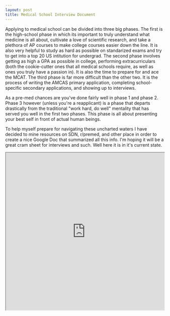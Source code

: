 ```yaml
---
layout: post
title: Medical School Interview Document
---
```


Applying to medical school can be divided into three big phases. The first is the high-school phase in which its important to truly understand what medicine is all about, cultivate a love of scientific research, and take a plethora of AP courses to make college courses easier down the line. It is also very helpful to study as hard as possible on standarized exams and try to get into a top 20 US intitution for undergrad. The second phase involves getting as high a GPA as possible in college, performing extracurriculars (both the cookie-cutter ones that all medical schools require, as well as ones you truly have a passion in). It is also the time to prepare for and ace the MCAT. The third phase is far more difficult than the other two. It is the process of writing the AMCAS primary application, completing school-specific secondary applications, and showing up to interviews.

As a pre-med chances are you've done fairly well in phase 1 and phase 2. Phase 3 however (unless you're a reapplicant) is a phase that departs drastically from the traditional "work hard, do well" mentality that has served you well in the first two phases. This phase is all about presenting your best self in front of actual human beings.

To help myself prepare for navigating these uncharted waters I have decided to mine resources on SDN, r/premed, and other place in order to create a nice Google Doc that summarized all this info. I'm hoping it will be a great cram sheet for interviews and such. Well here it is in it's current state.

<iframe style="width:100%;height:500px;"src="https://docs.google.com/document/d/e/2PACX-1vQjK19Ez2EbrZwSiuiigEsf77fIfoGKozl0T2I9dEUslGlcbEKAcJm-V_Q6bjGxqvGPjAhSDu7YWMMc/pub?embedded=true"></iframe>
